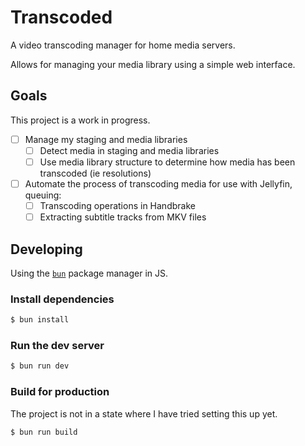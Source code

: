 # Transcoded

A video transcoding manager for home media servers.

Allows for managing your media library using a simple web interface.

## Goals

This project is a work in progress.

* [ ] Manage my staging and media libraries
    * [ ] Detect media in staging and media libraries
    * [ ] Use media library structure to determine how media has been transcoded
      (ie resolutions)
* [ ] Automate the process of transcoding media for use with Jellyfin, queuing:
    * [ ] Transcoding operations in Handbrake
    * [ ] Extracting subtitle tracks from MKV files

## Developing

Using the [`bun`](https://bun.com/) package manager in JS.

### Install dependencies

```sh
$ bun install
```

### Run the dev server

```sh
$ bun run dev
```

### Build for production

The project is not in a state where I have tried setting this up yet.

```sh
$ bun run build
```
